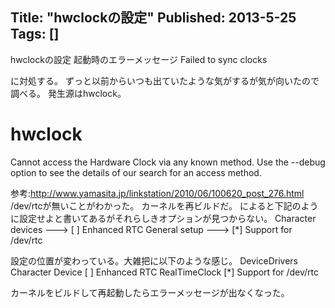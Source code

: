 Title: "hwclockの設定"
Published: 2013-5-25
Tags: []
---

hwclockの設定
起動時のエラーメッセージ
Failed to sync clocks

に対処する。
ずっと以前からいつも出ていたような気がするが気が向いたので調べる。
発生源はhwclock。
# hwclock
Cannot access the Hardware Clock via any known method.
Use the --debug option to see the details of our search for an access method.

参考:http://www.yamasita.jp/linkstation/2010/06/100620_post_276.html
/dev/rtcが無いことがわかった。
カーネルを再ビルドだ。
によると下記のように設定せよと書いてあるがそれらしきオプションが見つからない。
Character devices --->
  [ ] Enhanced RTC
General setup --->
  [*] Support for /dev/rtc

設定の位置が変わっている。大雑把に以下のような感じ。
DeviceDrivers
  Character Device
    [ ] Enhanced RTC
  RealTimeClock
    [*] Support for /dev/rtc

カーネルをビルドして再起動したらエラーメッセージが出なくなった。
